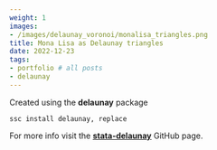 ```yaml
---
weight: 1
images:
- /images/delaunay_voronoi/monalisa_triangles.png
title: Mona Lisa as Delaunay triangles
date: 2022-12-23
tags:
- portfolio # all posts
- delaunay
---
```


Created using the **delaunay** package


```
ssc install delaunay, replace
```

For more info visit the [**stata-delaunay**][def] GitHub page.

[def]: https://github.com/asjadnaqvi/stata-delaunay
